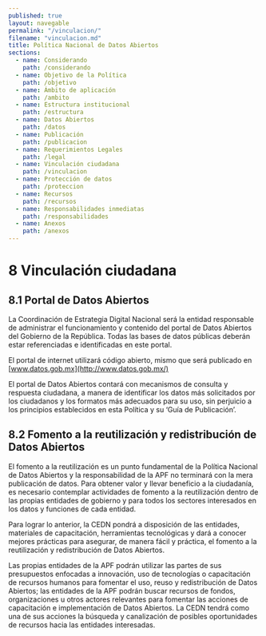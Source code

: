 ```yaml
---
published: true
layout: navegable
permalink: "/vinculacion/"
filename: "vinculacion.md"
title: Política Nacional de Datos Abiertos
sections:
  - name: Considerando
    path: /considerando
  - name: Objetivo de la Política
    path: /objetivo
  - name: Ámbito de aplicación
    path: /ambito
  - name: Estructura institucional
    path: /estructura
  - name: Datos Abiertos
    path: /datos
  - name: Publicación
    path: /publicacion
  - name: Requerimientos Legales
    path: /legal
  - name: Vinculación ciudadana
    path: /vinculacion
  - name: Protección de datos
    path: /proteccion
  - name: Recursos
    path: /recursos
  - name: Responsabilidades inmediatas
    path: /responsabilidades
  - name: Anexos
    path: /anexos
---
```


# 8 Vinculación ciudadana

## 8.1  Portal de Datos Abiertos

La Coordinación de Estrategia Digital Nacional será la entidad responsable de administrar el funcionamiento y contenido del portal
de Datos Abiertos del Gobierno de la República. Todas las bases de datos públicas deberán estar referenciadas e identificadas en este
portal.

El portal de internet utilizará código abierto, mismo que será publicado en [www.datos.gob.mx](http://www.datos.gob.mx/)

El portal de Datos Abiertos contará con mecanismos de consulta y respuesta ciudadana, a manera de identificar los datos más solicitados
por los ciudadanos y los formatos más adecuados para su uso, sin perjuicio a los principios establecidos en esta Política y su
‘Guía de Publicación’.


## 8.2  Fomento a la reutilización y redistribución de Datos Abiertos

El fomento a la reutilización es un punto fundamental de la Política Nacional de Datos Abiertos y la responsabilidad de la APF no
terminará con la mera publicación de datos. Para obtener valor y llevar beneficio a la ciudadanía, es necesario contemplar actividades
de fomento a la reutilización dentro de las propias entidades de gobierno y para todos los sectores interesados en los datos y funciones
de cada entidad.

Para lograr lo anterior, la CEDN pondrá a disposición de las entidades, materiales de capacitación, herramientas tecnológicas y dará
a conocer mejores prácticas para asegurar, de manera fácil y práctica, el fomento a la reutilización y redistribución de Datos Abiertos.

Las propias entidades de la APF podrán utilizar las partes de sus presupuestos enfocadas a innovación, uso de tecnologías o capacitación
de recursos humanos para fomentar el uso, reuso y redistribución de Datos Abiertos; las entidades de la APF podrán buscar recursos de
fondos, organizaciones u otros actores relevantes para fomentar las acciones de capacitación e implementación de Datos Abiertos.
La CEDN tendrá como una de sus acciones la búsqueda y canalización de posibles oportunidades de recursos hacia las entidades interesadas.


